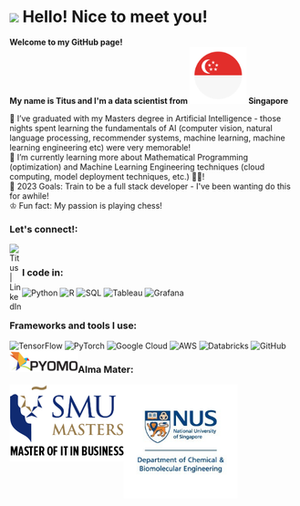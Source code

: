 <h1><img src="https://emojis.slackmojis.com/emojis/images/1531849430/4246/blob-sunglasses.gif?1531849430" width="30"/> Hello! Nice to meet you!</h1>


<p><b> Welcome to my GitHub page! </br> My name is Titus and I'm a data scientist from <img src="./Pictures/singapore.png" width="100"/> Singapore</b>

🏫 I’ve graduated with my Masters degree in Artificial Intelligence - those nights spent learning the fundamentals of AI (computer vision, natural language processing, recommender systems, machine learning, machine learning engineering etc) were very memorable!<br>
🌱 I’m currently learning more about Mathematical Programming (optimization) and Machine Learning Engineering techniques (cloud computing, model deployment techniques, etc.) 👨‍💻! <br>
🥅 2023 Goals: Train to be a full stack developer - I've been wanting do this for awhile! <br>
♔ Fun fact: My passion is playing chess! <br>

### Let's connect!:
[<img align="left" alt="Titus | LinkedIn" width="22px" src="https://cdn.jsdelivr.net/npm/simple-icons@v3/icons/linkedin.svg" />][linkedin]
<br>

### I code in:

![Python](https://img.shields.io/badge/python-3670A0?style=for-the-badge&logo=python&logoColor=ffdd54)
![R](https://img.shields.io/badge/r-%23276DC3.svg?style=for-the-badge&logo=r&logoColor=white)
![SQL](https://img.shields.io/badge/PostgreSQL-316192?style=for-the-badge&logo=postgresql&logoColor=white)
![Tableau](https://img.shields.io/badge/Tableau-E97627?style=for-the-badge&logo=Tableau&logoColor=white)
![Grafana](https://img.shields.io/badge/grafana-%23F46800.svg?style=for-the-badge&logo=grafana&logoColor=white)
<br><br>

### Frameworks and tools I use:
![TensorFlow](https://img.shields.io/badge/TensorFlow-%23FF6F00.svg?style=for-the-badge&logo=TensorFlow&logoColor=white)
![PyTorch](https://img.shields.io/badge/PyTorch-%23EE4C2C.svg?style=for-the-badge&logo=PyTorch&logoColor=white)
![Google Cloud](https://img.shields.io/badge/GoogleCloud-%234285F4.svg?style=for-the-badge&logo=google-cloud&logoColor=white)
![AWS](https://img.shields.io/badge/AWS-%23FF9900.svg?style=for-the-badge&logo=amazon-aws&logoColor=white)
![Databricks](https://img.shields.io/badge/Databricks-FF3621?style=for-the-badge&logo=Databricks&logoColor=white)
![GitHub](https://img.shields.io/badge/github-%23121011.svg?style=for-the-badge&logo=github&logoColor=white)
<br>
<img align="left" title="Pyomo" width="120px" src="./Pictures/pyomo.png" />

### Alma Mater:
<img align="left" title="SMU" width="200px" src="./Pictures/smumitb.png" />
<img align="left" title="NUS" width="200px" src="./Pictures/nuschbe.jpeg" />

[linkedin]: https://www.linkedin.com/in/titus-lim-hsien-yong/
